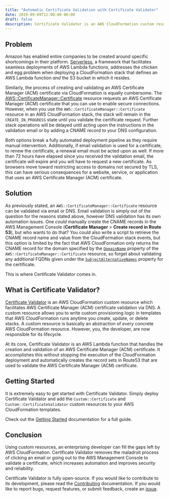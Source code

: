 ```yaml
---
title: "Automatic Certificate Validation with Certificate Validator"
date: 2019-09-09T12:00:00-06:00
draft: false
description: Certificate Validator is an AWS CloudFormation custom resource which facilitates AWS Certificate Manager (ACM) certificate validation via DNS.
---
```


## Problem

Amazon has enabled entire companies to be created around specific shortcomings in their platform. [Serverless](https://serverless.com/), a framework that facilitates seamless deployments of AWS Lambda functions, addresses the chicken and egg problem when deploying a CloudFormation stack that defines an AWS Lambda function *and* the S3 bucket in which it resides.

Similarly, the process of creating and validating an AWS Certificate Manager (ACM) certificate via CloudFormation is equally cumbersome. The [AWS::CertificateManager::Certificate](https://docs.aws.amazon.com/AWSCloudFormation/latest/UserGuide/aws-resource-certificatemanager-certificate.html) resource requests an AWS Certificate Manager (ACM) certificate that you can use to enable secure connections. However, when you use the `AWS::CertificateManager::Certificate` resource in an AWS CloudFormation stack, the stack will remain in the `CREATE_IN_PROGRESS` state until you validate the certificate request. Further stack operations will be delayed until acting upon the instructions in the validation email or by adding a CNAME record to your DNS configuration.

Both options break a fully automated deployment pipeline as they require manual intervention. Additionally, if email validation is used for a certificate, to renew the certificate, a renewal email must be acted upon as well. If more than 72 hours have elapsed since you received the validation email, the certificate will expire and you will have to request a new certificate. As browsers move toward restricting access to domains not secured by TLS, this can have serious consequences for a website, service, or application that uses an AWS Certificate Manager (ACM) certificate.

## Solution

As previously stated, an `AWS::CertificateManager::Certificate` resource can be validated via email or DNS. Email validation is simply out of the question for the reasons stated above, however DNS validation has its own automation issues. One *could* manually create the CNAME records in the AWS Management Console (**Certificate Manager** > **Create record in Route 53**), but who wants to do that? You could also write a script to retrieve the CNAME record name and value from the CloudFormation stack events, but this option is limited by the fact that AWS CloudFormation only returns the CNAME record for the domain specified by the [`DomainName`](https://docs.aws.amazon.com/AWSCloudFormation/latest/UserGuide/aws-resource-certificatemanager-certificate.html#cfn-certificatemanager-certificate-domainname) property of the `AWS::CertificateManager::Certificate` resource, so forget about validating any additional FQDNs given under the [`SubjectAlternativeNames`](https://docs.aws.amazon.com/AWSCloudFormation/latest/UserGuide/aws-resource-certificatemanager-certificate.html#cfn-certificatemanager-certificate-subjectalternativenames) property for the certificate.

This is where Certificate Validator comes in.

## What is Certificate Validator?

[Certificate Validator](https://github.com/Dwolla/certificate-validator) is an AWS CloudFormation custom resource which facilitates AWS Certificate Manager (ACM) certificate validation via DNS. A custom resource allows you to write custom provisioning logic in templates that AWS CloudFormation runs anytime you create, update, or delete stacks. A custom resource is basically an abstraction of *every* concrete AWS CloudFormation resource. However, you, the developer, are now responsible for its lifecycle.

At its core, Certificate Validator is an AWS Lambda function that handles the creation and validation of an AWS Certificate Manager (ACM) certificate. It accomplishes this without stopping the execution of the CloudFormation deployment and automatically creates the record sets in Route53 that are used to validate the AWS Certificate Manager (ACM) certificate.

## Getting Started

It is extremely easy to get started with Certificate Validator. Simply deploy Certificate Validator and add the `Custom::Certificate` and `Custom::CertificateValidator` custom resources to your AWS CloudFormation templates.

Check out the [Getting Started](https://github.com/Dwolla/certificate-validator/blob/master/docs/getting-started.md) documentation for a full guide.

## Conclusion

Using custom resources, an enterprising developer can fill the gaps left by AWS CloudFormation. Certificate Validator removes the maladroit process of clicking an email or going out to the AWS Management Console to validate a certificate, which increases automation and improves security and reliability.

Certificate Validator is fully open-source. If you would like to contribute to its development, please read the [Contributing](https://github.com/Dwolla/certificate-validator/blob/master/CONTRIBUTING.md) documentation. If you would like to report bugs, request features, or submit feedback, create an [issue](https://github.com/Dwolla/certificate-validator/issues).
